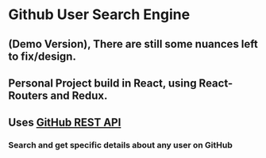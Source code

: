 # Github User Search Engine

## (Demo Version), There are still some nuances left to fix/design.

## Personal Project build in React, using React-Routers and Redux.

## Uses [GitHub REST API](https://docs.github.com/en/rest)

### Search and get specific details about any user on GitHub
